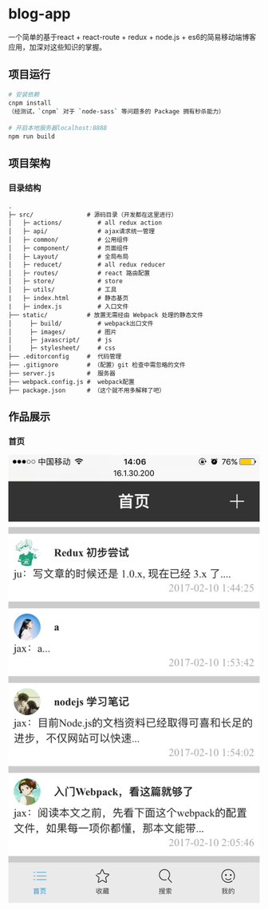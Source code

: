 # blog-app
一个简单的基于react + react-route + redux + node.js + es6的简易移动端博客应用，加深对这些知识的掌握。

## 项目运行
``` bash
# 安装依赖
cnpm install
（经测试，`cnpm` 对于 `node-sass` 等问题多的 Package 拥有秒杀能力）

# 开启本地服务器localhost:8888
npm run build
```


## 项目架构
### 目录结构
```
.
├─ src/               # 源码目录（开发都在这里进行）
│   ├─ actions/          # all redux action 
│   ├─ api/              # ajax请求统一管理
│   ├─ common/           # 公用组件
│   ├─ component/        # 页面组件
│   ├─ Layout/           # 全局布局
│   ├─ reducet/          # all redux reducer
│   ├─ routes/           # react 路由配置
│   ├─ store/            # store
│   ├─ utils/            # 工具
|   ├─ index.html        # 静态基页
|   ├─ index.js          # 入口文件
├── static/           # 放置无需经由 Webpack 处理的静态文件
│     ├─ build/          # webpack出口文件
│     ├─ images/         # 图片
│     ├─ javascript/     # js
│     ├─ stylesheet/     # css
├── .editorconfig     #  代码管理
├── .gitignore        # （配置）git 检查中需忽略的文件
├── server.js         #  服务器
├── webpack.config.js #  webpack配置
├── package.json      # （这个就不用多解释了吧）
```

## 作品展示
### 首页
![首页截图](https://github.com/ju1234/blog-app/blob/master/static/images/demo/index.PNG)

